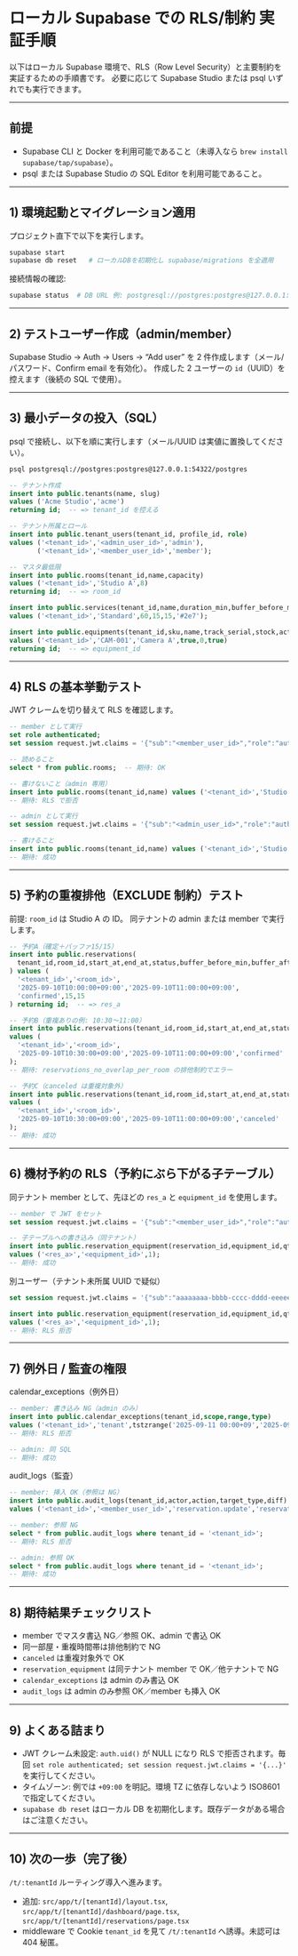 # ローカル Supabase での RLS/制約 実証手順

以下はローカル Supabase 環境で、RLS（Row Level Security）と主要制約を実証するための手順書です。
必要に応じて Supabase Studio または psql いずれでも実行できます。

---

## 前提

- Supabase CLI と Docker を利用可能であること（未導入なら `brew install supabase/tap/supabase`）。
- psql または Supabase Studio の SQL Editor を利用可能であること。

---

## 1) 環境起動とマイグレーション適用

プロジェクト直下で以下を実行します。

```bash
supabase start
supabase db reset   # ローカルDBを初期化し supabase/migrations を全適用
```

接続情報の確認:

```bash
supabase status  # DB URL 例: postgresql://postgres:postgres@127.0.0.1:54322/postgres
```

---

## 2) テストユーザー作成（admin/member）

Supabase Studio → Auth → Users → “Add user” を 2 件作成します（メール/パスワード、Confirm email を有効化）。
作成した 2 ユーザーの `id`（UUID）を控えます（後続の SQL で使用）。

---

## 3) 最小データの投入（SQL）

psql で接続し、以下を順に実行します（メール/UUID は実値に置換してください）。

```bash
psql postgresql://postgres:postgres@127.0.0.1:54322/postgres
```

```sql
-- テナント作成
insert into public.tenants(name, slug)
values ('Acme Studio','acme')
returning id;  -- => tenant_id を控える

-- テナント所属とロール
insert into public.tenant_users(tenant_id, profile_id, role)
values ('<tenant_id>','<admin_user_id>','admin'),
       ('<tenant_id>','<member_user_id>','member');

-- マスタ最低限
insert into public.rooms(tenant_id,name,capacity)
values ('<tenant_id>','Studio A',8)
returning id;  -- => room_id

insert into public.services(tenant_id,name,duration_min,buffer_before_min,buffer_after_min,color)
values ('<tenant_id>','Standard',60,15,15,'#2e7');

insert into public.equipments(tenant_id,sku,name,track_serial,stock,active)
values ('<tenant_id>','CAM-001','Camera A',true,0,true)
returning id;  -- => equipment_id
```

---

## 4) RLS の基本挙動テスト

JWT クレームを切り替えて RLS を確認します。

```sql
-- member として実行
set role authenticated;
set session request.jwt.claims = '{"sub":"<member_user_id>","role":"authenticated"}';

-- 読めること
select * from public.rooms;  -- 期待: OK

-- 書けないこと（admin 専用）
insert into public.rooms(tenant_id,name) values ('<tenant_id>','Studio B');
-- 期待: RLS で拒否
```

```sql
-- admin として実行
set session request.jwt.claims = '{"sub":"<admin_user_id>","role":"authenticated"}';

-- 書けること
insert into public.rooms(tenant_id,name) values ('<tenant_id>','Studio B');
-- 期待: 成功
```

---

## 5) 予約の重複排他（EXCLUDE 制約）テスト

前提: `room_id` は Studio A の ID。
同テナントの admin または member で実行します。

```sql
-- 予約A（確定＋バッファ15/15）
insert into public.reservations(
  tenant_id,room_id,start_at,end_at,status,buffer_before_min,buffer_after_min
) values (
  '<tenant_id>','<room_id>',
  '2025-09-10T10:00:00+09:00','2025-09-10T11:00:00+09:00',
  'confirmed',15,15
) returning id;  -- => res_a

-- 予約B（重複ありの例: 10:30〜11:00）
insert into public.reservations(tenant_id,room_id,start_at,end_at,status)
values (
  '<tenant_id>','<room_id>',
  '2025-09-10T10:30:00+09:00','2025-09-10T11:00:00+09:00','confirmed'
);
-- 期待: reservations_no_overlap_per_room の排他制約でエラー

-- 予約C（canceled は重複対象外）
insert into public.reservations(tenant_id,room_id,start_at,end_at,status)
values (
  '<tenant_id>','<room_id>',
  '2025-09-10T10:30:00+09:00','2025-09-10T11:00:00+09:00','canceled'
);
-- 期待: 成功
```

---

## 6) 機材予約の RLS（予約にぶら下がる子テーブル）

同テナント member として、先ほどの `res_a` と `equipment_id` を使用します。

```sql
-- member で JWT をセット
set session request.jwt.claims = '{"sub":"<member_user_id>","role":"authenticated"}';

-- 子テーブルへの書き込み（同テナント）
insert into public.reservation_equipment(reservation_id,equipment_id,qty)
values ('<res_a>','<equipment_id>',1);
-- 期待: 成功
```

別ユーザー（テナント未所属 UUID で疑似）

```sql
set session request.jwt.claims = '{"sub":"aaaaaaaa-bbbb-cccc-dddd-eeeeeeeeeeee","role":"authenticated"}';

insert into public.reservation_equipment(reservation_id,equipment_id,qty)
values ('<res_a>','<equipment_id>',1);
-- 期待: RLS 拒否
```

---

## 7) 例外日 / 監査の権限

calendar_exceptions（例外日）

```sql
-- member: 書き込み NG（admin のみ）
insert into public.calendar_exceptions(tenant_id,scope,range,type)
values ('<tenant_id>','tenant',tstzrange('2025-09-11 00:00+09','2025-09-11 23:59+09'),'holiday');
-- 期待: RLS 拒否

-- admin: 同 SQL
-- 期待: 成功
```

audit_logs（監査）

```sql
-- member: 挿入 OK（参照は NG）
insert into public.audit_logs(tenant_id,actor,action,target_type,diff)
values ('<tenant_id>','<member_user_id>','reservation.update','reservation','{"k":"v"}');

-- member: 参照 NG
select * from public.audit_logs where tenant_id = '<tenant_id>';
-- 期待: RLS 拒否

-- admin: 参照 OK
select * from public.audit_logs where tenant_id = '<tenant_id>';
-- 期待: 成功
```

---

## 8) 期待結果チェックリスト

- member でマスタ書込 NG／参照 OK、admin で書込 OK
- 同一部屋・重複時間帯は排他制約で NG
- `canceled` は重複対象外で OK
- `reservation_equipment` は同テナント member で OK／他テナントで NG
- `calendar_exceptions` は admin のみ書込 OK
- `audit_logs` は admin のみ参照 OK／member も挿入 OK

---

## 9) よくある詰まり

- JWT クレーム未設定: `auth.uid()` が NULL になり RLS で拒否されます。毎回 `set role authenticated; set session request.jwt.claims = '{...}'` を実行してください。
- タイムゾーン: 例では `+09:00` を明記。環境 TZ に依存しないよう ISO8601 で指定してください。
- `supabase db reset` はローカル DB を初期化します。既存データがある場合はご注意ください。

---

## 10) 次の一歩（完了後）

`/t/:tenantId` ルーティング導入へ進みます。

- 追加: `src/app/t/[tenantId]/layout.tsx`, `src/app/t/[tenantId]/dashboard/page.tsx`, `src/app/t/[tenantId]/reservations/page.tsx`
- middleware で Cookie `tenant_id` を見て `/t/:tenantId` へ誘導。未認可は 404 秘匿。
